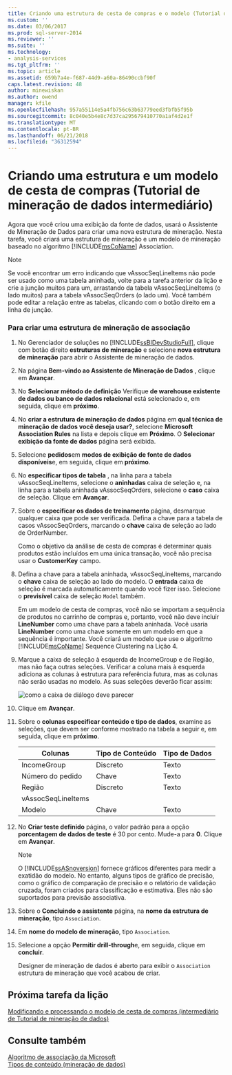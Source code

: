 ```yaml
---
title: Criando uma estrutura de cesta de compras e o modelo (Tutorial de mineração de dados intermediário) | Microsoft Docs
ms.custom: ''
ms.date: 03/06/2017
ms.prod: sql-server-2014
ms.reviewer: ''
ms.suite: ''
ms.technology:
- analysis-services
ms.tgt_pltfrm: ''
ms.topic: article
ms.assetid: 659b7a4e-f687-44d9-a60a-86490ccbf90f
caps.latest.revision: 48
author: minewiskan
ms.author: owend
manager: kfile
ms.openlocfilehash: 957a55114e5a4fb756c63b63779eed3fbfb5f95b
ms.sourcegitcommit: 8c040e5b4e8c7d37ca295679410770a1af4d2e1f
ms.translationtype: MT
ms.contentlocale: pt-BR
ms.lasthandoff: 06/21/2018
ms.locfileid: "36312594"
---
```

# <a name="creating-a-market-basket-structure-and-model-intermediate-data-mining-tutorial"></a>Criando uma estrutura e um modelo de cesta de compras (Tutorial de mineração de dados intermediário)
  Agora que você criou uma exibição da fonte de dados, usará o Assistente de Mineração de Dados para criar uma nova estrutura de mineração. Nesta tarefa, você criará uma estrutura de mineração e um modelo de mineração baseado no algoritmo [!INCLUDE[msCoName](../includes/msconame-md.md)] Association.  
  
> [!NOTE]  
>  Se você encontrar um erro indicando que vAssocSeqLineItems não pode ser usado como uma tabela aninhada, volte para a tarefa anterior da lição e crie a junção muitos para um, arrastando da tabela vAssocSeqLineItems (o lado muitos) para a tabela vAssocSeqOrders (o lado um). Você também pode editar a relação entre as tabelas, clicando com o botão direito em a linha de junção.  
  
### <a name="to-create-an-association-mining-structure"></a>Para criar uma estrutura de mineração de associação  
  
1.  No Gerenciador de soluções no [!INCLUDE[ssBIDevStudioFull](../includes/ssbidevstudiofull-md.md)], clique com botão direito **estruturas de mineração** e selecione **nova estrutura de mineração** para abrir o Assistente de mineração de dados.  
  
2.  Na página **Bem-vindo ao Assistente de Mineração de Dados** , clique em **Avançar**.  
  
3.  No **Selecionar método de definição** Verifique **de warehouse existente de dados ou banco de dados relacional** está selecionado e, em seguida, clique em **próximo**.  
  
4.  No **criar a estrutura de mineração de dados** página em **qual técnica de mineração de dados você deseja usar?**, selecione **Microsoft Association Rules** na lista e depois clique em **Próximo**. O **Selecionar exibição da fonte de dados** página será exibida.  
  
5.  Selecione **pedidos**em **modos de exibição de fonte de dados disponíveis**e, em seguida, clique em **próximo**.  
  
6.  No **especificar tipos de tabela** , na linha para a tabela vAssocSeqLineItems, selecione o **aninhadas** caixa de seleção e, na linha para a tabela aninhada vAssocSeqOrders, selecione o **caso** caixa de seleção. Clique em **Avançar**.  
  
7.  Sobre o **especificar os dados de treinamento** página, desmarque qualquer caixa que pode ser verificada. Defina a chave para a tabela de casos vAssocSeqOrders, marcando o **chave** caixa de seleção ao lado de OrderNumber.  
  
     Como o objetivo da análise de cesta de compras é determinar quais produtos estão incluídos em uma única transação, você não precisa usar o **CustomerKey** campo.  
  
8.  Defina a chave para a tabela aninhada, vAssocSeqLineItems, marcando o **chave** caixa de seleção ao lado do modelo. O **entrada** caixa de seleção é marcada automaticamente quando você fizer isso. Selecione o **previsível** caixa de seleção `Model` também.  
  
     Em um modelo de cesta de compras, você não se importam a sequência de produtos no carrinho de compras e, portanto, você não deve incluir **LineNumber** como uma chave para a tabela aninhada. Você usaria **LineNumber** como uma chave somente em um modelo em que a sequência é importante. Você criará um modelo que use o algoritmo [!INCLUDE[msCoName](../includes/msconame-md.md)] Sequence Clustering na Lição 4.  
  
9. Marque a caixa de seleção à esquerda de IncomeGroup e de Região, mas não faça outras seleções. Verificar a coluna mais à esquerda adiciona as colunas à estrutura para referência futura, mas as colunas não serão usadas no modelo. As suas seleções deverão ficar assim:  
  
     ![como a caixa de diálogo deve parecer](../../2014/tutorials/media/tutorial-configassocmodel.gif "deve ser a aparência de caixa de diálogo")  
  
10. Clique em **Avançar**.  
  
11. Sobre o **colunas especificar conteúdo e tipo de dados**, examine as seleções, que devem ser conforme mostrado na tabela a seguir e, em seguida, clique em **próximo**.  
  
    |Colunas|Tipo de Conteúdo|Tipo de Dados|  
    |-------------|------------------|---------------|  
    |IncomeGroup|Discreto|Texto|  
    |Número do pedido|Chave|Texto|  
    |Região|Discreto|Texto|  
    |vAssocSeqLineItems|||  
    |Modelo|Chave|Texto|  
  
12. No **Criar teste definido** página, o valor padrão para a opção **porcentagem de dados de teste** é 30 por cento. Mude-a para **0**. Clique em **Avançar**.  
  
    > [!NOTE]  
    >  O [!INCLUDE[ssASnoversion](../includes/ssasnoversion-md.md)] fornece gráficos diferentes para medir a exatidão do modelo. No entanto, alguns tipos de gráfico de precisão, como o gráfico de comparação de precisão e o relatório de validação cruzada, foram criados para classificação e estimativa. Eles não são suportados para previsão associativa.  
  
13. Sobre o **Concluindo o assistente** página, na **nome da estrutura de mineração**, tipo `Association`.  
  
14. Em **nome do modelo de mineração**, tipo `Association`.  
  
15. Selecione a opção **Permitir drill-through**e, em seguida, clique em **concluir**.  
  
     Designer de mineração de dados é aberto para exibir o `Association` estrutura de mineração que você acabou de criar.  
  
## <a name="next-task-in-lesson"></a>Próxima tarefa da lição  
 [Modificando e processando o modelo de cesta de compras &#40;intermediário de Tutorial de mineração de dados&#41;](../../2014/tutorials/modify-process-market-basket-model-intermediate-data-mining-tutorial.md)  
  
## <a name="see-also"></a>Consulte também  
 [Algoritmo de associação da Microsoft](../../2014/analysis-services/data-mining/microsoft-association-algorithm.md)   
 [Tipos de conteúdo &#40;mineração de dados&#41;](../../2014/analysis-services/data-mining/content-types-data-mining.md)  
  
  